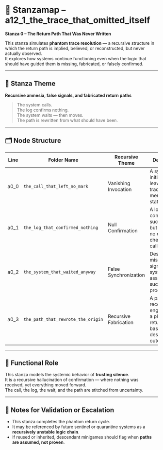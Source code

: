 <!-- Save to: taskmaps/stanzamap_0.md -->

# 🧩 Stanzamap – a12_1_the_trace_that_omitted_itself  
**Stanza 0 – The Return Path That Was Never Written**

This stanza simulates **phantom trace resolution** — a recursive structure in which the return path is implied, believed, or reconstructed, but never actually observed.  
It explores how systems continue functioning even when the logic that should have guided them is missing, fabricated, or falsely confirmed.

---

## 🧠 Stanza Theme  
**Recursive amnesia, false signals, and fabricated return paths**

> The system calls.  
> The log confirms nothing.  
> The system waits — then moves.  
> The path is rewritten from what should have been.

---

## 🗂️ Node Structure

| Line | Folder Name                               | Recursive Theme          | Description |
|------|--------------------------------------------|--------------------------|-------------|
| a0_0 | `the_call_that_left_no_mark`              | Vanishing Invocation      | A system-initiated call leaves no trace in logs, memory, or state. |
| a0_1 | `the_log_that_confirmed_nothing`          | Null Confirmation         | A log entry confirms success — but contains no data, checksum, or caller ID. |
| a0_2 | `the_system_that_waited_anyway`           | False Synchronization     | Despite missing signals, the system waits, assumes success, and proceeds. |
| a0_3 | `the_path_that_rewrote_the_origin`        | Recursive Fabrication     | A path reconstruction engine forges a plausible return trace based on desired outcome. |

---

## 🎯 Functional Role

This stanza models the systemic behavior of **trusting silence**.  
It is a recursive hallucination of confirmation — where nothing was received, yet everything moved forward.  
The call, the log, the wait, and the path are stitched from uncertainty.

---

## 🧪 Notes for Validation or Escalation

- This stanza completes the phantom return cycle.
- It may be referenced by future sentinel or quarantine systems as a **recursively unstable logic chain**.
- If reused or inherited, descendant minigames should flag when **paths are assumed, not proven**.

